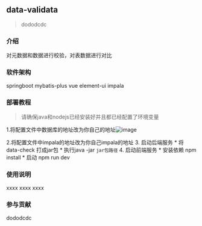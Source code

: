 ## data-validata
> dododcdc

### 介绍
对元数据和数据进行校验，对表数据进行对比

### 软件架构
springboot mybatis-plus vue element-ui impala

### 部署教程
> 请确保java和nodejs已经安装好并且都已经配置了环境变量
 
1.将配置文件中数据库的地址改为你自己的地址![image](https://user-images.githubusercontent.com/57853678/114805707-0b1dda00-9dd6-11eb-977f-b47206c1dd2d.png)

2.将配置文件中impala的地址改为你自己impala的地址
3. 启动后端服务
      * 将data-check 打成jar包
      * 执行java -jar `jar包路径`
4. 启动前端服务
      * 安装依赖  npm install 
      * 启动      npm run dev 
### 使用说明
xxxx
xxxx
xxxx
### 参与贡献
dododcdc
